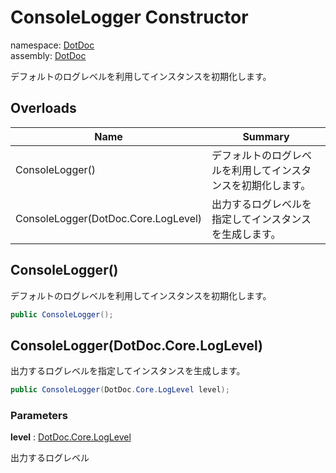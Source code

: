 ﻿# ConsoleLogger Constructor

namespace: [DotDoc](../../DotDoc.md)<br />
assembly: [DotDoc](../../../DotDoc.md)

デフォルトのログレベルを利用してインスタンスを初期化します。

## Overloads

| Name | Summary |
|------|---------|
| ConsoleLogger\(\) | デフォルトのログレベルを利用してインスタンスを初期化します。 |
| ConsoleLogger\(DotDoc\.Core\.LogLevel\) | 出力するログレベルを指定してインスタンスを生成します。 |

## ConsoleLogger\(\)

デフォルトのログレベルを利用してインスタンスを初期化します。

```csharp
public ConsoleLogger();
```

## ConsoleLogger\(DotDoc\.Core\.LogLevel\)

出力するログレベルを指定してインスタンスを生成します。

```csharp
public ConsoleLogger(DotDoc.Core.LogLevel level);
```

### Parameters

__level__ : [DotDoc\.Core\.LogLevel](../../../DotDoc/DotDoc.Core/LogLevel.md)

出力するログレベル

